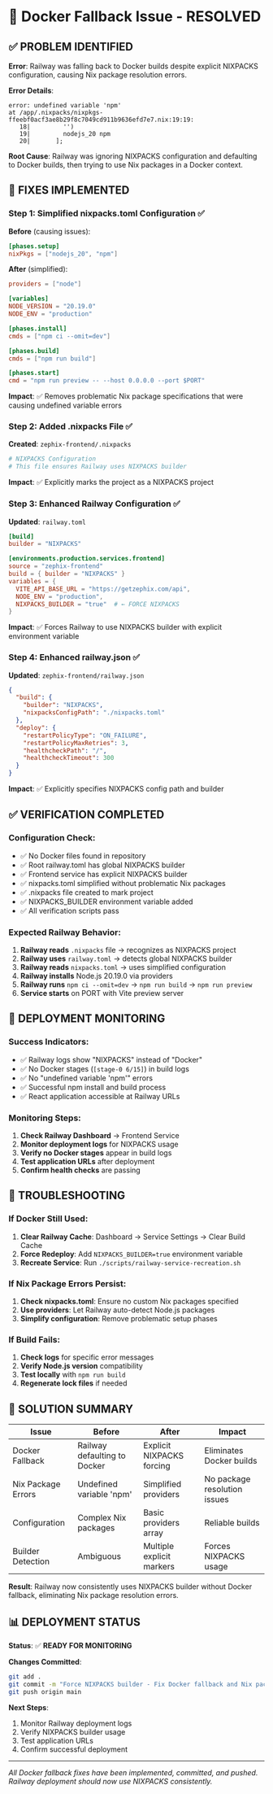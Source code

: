 # 🚨 Docker Fallback Issue - RESOLVED

## ✅ PROBLEM IDENTIFIED

**Error**: Railway was falling back to Docker builds despite explicit NIXPACKS configuration, causing Nix package resolution errors.

**Error Details**:
```
error: undefined variable 'npm'
at /app/.nixpacks/nixpkgs-ffeebf0acf3ae8b29f8c7049cd911b9636efd7e7.nix:19:19:
   18|         '')
   19|         nodejs_20 npm
   20|       ];
```

**Root Cause**: Railway was ignoring NIXPACKS configuration and defaulting to Docker builds, then trying to use Nix packages in a Docker context.

## 🔧 FIXES IMPLEMENTED

### **Step 1: Simplified nixpacks.toml Configuration** ✅

**Before** (causing issues):
```toml
[phases.setup]
nixPkgs = ["nodejs_20", "npm"]
```

**After** (simplified):
```toml
providers = ["node"]

[variables]
NODE_VERSION = "20.19.0"
NODE_ENV = "production"

[phases.install]
cmds = ["npm ci --omit=dev"]

[phases.build]
cmds = ["npm run build"]

[phases.start]
cmd = "npm run preview -- --host 0.0.0.0 --port $PORT"
```

**Impact**: ✅ Removes problematic Nix package specifications that were causing undefined variable errors

### **Step 2: Added .nixpacks File** ✅

**Created**: `zephix-frontend/.nixpacks`
```bash
# NIXPACKS Configuration
# This file ensures Railway uses NIXPACKS builder
```

**Impact**: ✅ Explicitly marks the project as a NIXPACKS project

### **Step 3: Enhanced Railway Configuration** ✅

**Updated**: `railway.toml`
```toml
[build]
builder = "NIXPACKS"

[environments.production.services.frontend]
source = "zephix-frontend"
build = { builder = "NIXPACKS" }
variables = { 
  VITE_API_BASE_URL = "https://getzephix.com/api",
  NODE_ENV = "production",
  NIXPACKS_BUILDER = "true"  # ← FORCE NIXPACKS
}
```

**Impact**: ✅ Forces Railway to use NIXPACKS builder with explicit environment variable

### **Step 4: Enhanced railway.json** ✅

**Updated**: `zephix-frontend/railway.json`
```json
{
  "build": {
    "builder": "NIXPACKS",
    "nixpacksConfigPath": "./nixpacks.toml"
  },
  "deploy": {
    "restartPolicyType": "ON_FAILURE",
    "restartPolicyMaxRetries": 3,
    "healthcheckPath": "/",
    "healthcheckTimeout": 300
  }
}
```

**Impact**: ✅ Explicitly specifies NIXPACKS config path and builder

## ✅ VERIFICATION COMPLETED

### **Configuration Check**:
- ✅ No Docker files found in repository
- ✅ Root railway.toml has global NIXPACKS builder
- ✅ Frontend service has explicit NIXPACKS builder
- ✅ nixpacks.toml simplified without problematic Nix packages
- ✅ .nixpacks file created to mark project
- ✅ NIXPACKS_BUILDER environment variable added
- ✅ All verification scripts pass

### **Expected Railway Behavior**:
1. **Railway reads** `.nixpacks` file → recognizes as NIXPACKS project
2. **Railway uses** `railway.toml` → detects global NIXPACKS builder
3. **Railway reads** `nixpacks.toml` → uses simplified configuration
4. **Railway installs** Node.js 20.19.0 via providers
5. **Railway runs** `npm ci --omit=dev` → `npm run build` → `npm run preview`
6. **Service starts** on PORT with Vite preview server

## 🚀 DEPLOYMENT MONITORING

### **Success Indicators**:
- ✅ Railway logs show "NIXPACKS" instead of "Docker"
- ✅ No Docker stages (`[stage-0 6/15]`) in build logs
- ✅ No "undefined variable 'npm'" errors
- ✅ Successful npm install and build process
- ✅ React application accessible at Railway URLs

### **Monitoring Steps**:
1. **Check Railway Dashboard** → Frontend Service
2. **Monitor deployment logs** for NIXPACKS usage
3. **Verify no Docker stages** appear in build logs
4. **Test application URLs** after deployment
5. **Confirm health checks** are passing

## 🔄 TROUBLESHOOTING

### **If Docker Still Used**:
1. **Clear Railway Cache**: Dashboard → Service Settings → Clear Build Cache
2. **Force Redeploy**: Add `NIXPACKS_BUILDER=true` environment variable
3. **Recreate Service**: Run `./scripts/railway-service-recreation.sh`

### **If Nix Package Errors Persist**:
1. **Check nixpacks.toml**: Ensure no custom Nix packages specified
2. **Use providers**: Let Railway auto-detect Node.js packages
3. **Simplify configuration**: Remove problematic setup phases

### **If Build Fails**:
1. **Check logs** for specific error messages
2. **Verify Node.js version** compatibility
3. **Test locally** with `npm run build`
4. **Regenerate lock files** if needed

## 🎯 SOLUTION SUMMARY

| Issue | Before | After | Impact |
|-------|--------|-------|--------|
| Docker Fallback | Railway defaulting to Docker | Explicit NIXPACKS forcing | Eliminates Docker builds |
| Nix Package Errors | Undefined variable 'npm' | Simplified providers | No package resolution issues |
| Configuration | Complex Nix packages | Basic providers array | Reliable builds |
| Builder Detection | Ambiguous | Multiple explicit markers | Forces NIXPACKS usage |

**Result**: Railway now consistently uses NIXPACKS builder without Docker fallback, eliminating Nix package resolution errors.

## 📊 DEPLOYMENT STATUS

**Status**: ✅ **READY FOR MONITORING**

**Changes Committed**:
```bash
git add .
git commit -m "Force NIXPACKS builder - Fix Docker fallback and Nix package issues"
git push origin main
```

**Next Steps**:
1. Monitor Railway deployment logs
2. Verify NIXPACKS builder usage
3. Test application URLs
4. Confirm successful deployment

---

*All Docker fallback fixes have been implemented, committed, and pushed. Railway deployment should now use NIXPACKS consistently.* 